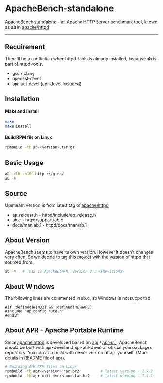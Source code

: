 # ApacheBench-standalone
ApacheBench standalone - an Apache HTTP Server benchmark tool, known as <b>ab</b> in [apache/httpd](https://github.com/apache/httpd)

---
## Requirement
There'll be a confliction when httpd-tools is already installed, because **ab** is part of httpd-tools.
* gcc / clang
* openssl-devel
* apr-util-devel (apr-devel included)

## Installation
#### Make and install
```bash
make
make install
```
#### Build RPM file on Linux
```bash
rpmbuild -tb ab-<version>.tar.gz
```

## Basic Usage
```bash
ab -c10 -n100 https://g.cn/
ab -h
```

## Source
Upstream version is from latest tag of [apache/httpd](https://github.com/apache/httpd)
* ap_release.h  - httpd/include/ap_release.h
* ab.c          - httpd/support/ab.c
* docs/man/ab.1 - httpd/docs/man/ab.1

## About Version
ApacheBench seems to have its own version. However it doesn't changes very often.
So we decide to tag this project with the version of httpd that sourced from.
```bash
ab -V   # This is ApacheBench, Version 2.3 <$Revision$>
```

## About Windows
The following lines are commented in ab.c, so Windows is not supported.
```
#if !defined(WIN32) && !defined(NETWARE)
#include "ap_config_auto.h"
#endif
```

## About APR - Apache Portable Runtime
Since [apache/httpd](https://github.com/apache/httpd) is developed based on [apr](https://github.com/apache/apr) / [apr-util](https://github.com/apache/apr-util), ApacheBench should be built with apr-devel and apr-util-devel of official yum packages repository.
You can also build with newer version of apr yourself. (More details in README file of [apr](https://github.com/apache/apr)).
```bash
# Building APR RPM files on Linux
rpmbuild -tb apr-<version>.tar.bz2          # latest version - 1.5.2
rpmbuild -tb apr-util-<version>.tar.bz2     # latest version - 1.5.4
```
